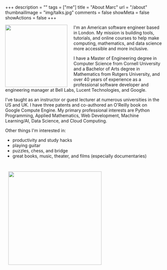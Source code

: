 +++
description = ""
tags = ["me"]
title = "About Marc"
url = "/about"
thumbnailImage = "img/talks.jpg"
comments = false
showMeta = false
showActions = false
+++

<img style="margin-right: 20px" height="200" align="left" src="/img/mco.png" />
<p> 
I'm an American software engineer based in London.
My mission is building tools, tutorials, and online courses to help make computing, mathematics, and data science more accessible and more inclusive.
<br>
</p>

<!--more-->

I have a Master of Engineering degree in Computer Science from Cornell University and a Bachelor of Arts degree in Mathematics from Rutgers University, and over 40 years of experience as a professional software developer and engineering manager at Bell Labs, Lucent Technologies, and Google.

I've taught as an instructor or guest lecturer at numerous universities in the US and UK. I have three patents and co-authored an O'Reilly book on Google Compute Engine. My primary professional interests are Python Programming, Applied Mathematics, Web Development, Machine Learning/AI, Data Science, and Cloud Computing.

Other things I'm interested in:

* productivity and study hacks
* playing guitar
* puzzles, chess, and bridge
* great books, music, theater, and films (especially documentaries)

<br>
<img height="300px" style="margin:10px" src="/img/talks.jpg">
<br>

